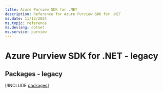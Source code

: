 ```yaml
---
title: Azure Purview SDK for .NET
description: Reference for Azure Purview SDK for .NET
ms.date: 11/13/2024
ms.topic: reference
ms.devlang: dotnet
ms.service: purview
---
```

# Azure Purview SDK for .NET - legacy
## Packages - legacy
[!INCLUDE [packages](purview-index.md)]